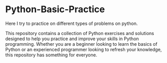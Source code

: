 # Python-Basic-Practice
Here I try to practice on different types of problems on python.

This repository contains a collection of Python exercises and solutions designed to help you practice and improve your skills in Python programming. Whether you are a beginner looking to learn the basics of Python or an experienced programmer looking to refresh your knowledge, this repository has something for everyone.
